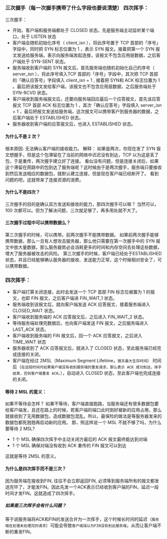 ### 三次握手（每一次握手携带了什么字段也要说清楚） 四次挥手：
三次握手：
- 开始，客户端和服务端都处于 CLOSED 状态。先是服务端主动监听某个端口，处于 LISTEN 状态 
- 客户端会随机初始化序号（ client_isn ），将此序号置于 TCP 首部的「序号」字段中，同时把 SYN 标志位置为 1 ，表示 SYN 报文。接着把第一个 SYN 报文发送给服务端，表示向服务端发起连接，该报文不包含应用层数据，之后客户端处于 SYN-SENT 状态。 
- 服务端收到客户端的 SYN 报文后，首先服务端也随机初始化自己的序号（ server_isn ），将此序号填入TCP 首部的「序号」字段中，其次把 TCP 首部的「确认应答号」字段填入 client_isn + 1 , 接着把 SYN和 ACK 标志位置为 1 。最后把该报文发给客户端，该报文也不包含应用层数据，之后服务端处于 SYN-RCVD 状态。 
- 客户端收到服务端报文后，还要向服务端回应最后一个应答报文，首先该应答报文 TCP 首部 ACK 标志位置为 1 ，其次「确认应答号」字段填入 server_isn + 1 ，最后把报文发送给服务端，这次报文可以携带客户到服务器的数据，之后客户端处于 ESTABLISHED 状态。 
- 服务器收到客户端的应答报文后，也进入 ESTABLISHED 状态。 

#### 为什么不是 2 次？
根本原因: 无法确认客户端的接收能力。
解释：
如果是两次，你现在发了 SYN 报文想握手，但是这个包滞留在了当前的网络中迟迟没有到达，TCP 以为这是丢了包，于是重传，两次握手建立好了连接。
看似没有问题，但是连接关闭后，如果这个滞留在网路中的包到达了服务端呢？这时候由于是两次握手，服务端只要接收到然后发送相应的数据包，就默认建立连接，但是现在客户端已经断开了。
看到问题的吧，这就带来了连接资源的浪费。

#### 为什么不是四次？
三次握手的目的是确认双方发送和接收的能力，那四次握手可以嘛？
当然可以，100 次都可以。但为了解决问题，三次就足够了，再多用处就不大了。

#### 三次握手过程中可以携带数据么？
第三次握手的时候，可以携带。前两次握手不能携带数据。
如果前两次握手能够携带数据，那么一旦有人想攻击服务器，那么他只需要在第一次握手中的 SYN 报文中放大量数据，那么服务器势必会消耗更多的时间和内存空间去处理这些数据，增大了服务器被攻击的风险。
第三次握手的时候，客户端已经处于ESTABLISHED状态，并且已经能够确认服务器的接收、发送能力正常，这个时候相对安全了，可以携带数据。


### 四次挥手：
- 客户端打算关闭连接，此时会发送一个 TCP 首部 FIN 标志位被置为 1 的报文，也即 FIN 报文，之后客户端进 FIN_WAIT_1 状态。 
- 服务端收到该报文后，就向客户端发送 ACK 应答报文，接着服务端进入 CLOSED_WAIT 状态。 
- 客户端收到服务端的 ACK 应答报文后，之后进入 FIN_WAIT_2 状态。 
- 等待服务端处理完数据后，也向客户端发送 FIN 报文，之后服务端进入 LAST_ACK 状态。 
- 客户端收到服务端的 FIN 报文后，回一个 ACK 应答报文，之后进入TIME_WAIT 状态 
- 服务器收到了 ACK 应答报文后，就进入了 CLOSED 状态，至此服务端已经完成连接的关闭。 
- 客户端在经过 2MSL（Maximum Segment Lifetime，`报文最大生存时间`） 时间后（`在这段时间内如果客户端没有收到服务端的重发请求，那么表示 ACK 成功到达，挥手结束，否则客户端重发 ACK。`），自动进入 CLOSED 状态，至此客户端也完成连接的关闭。

#### 等待 2 MSL 的意义：
如果不等待会怎样？
如果不等待，客户端直接跑路，当服务端还有很多数据包要给客户端发，且还在路上的时候，若客户端的端口此时刚好被新的应用占用，那么就接收到了无用数据包，造成数据包混乱。所以，最保险的做法是等服务器发来的数据包都死翘翘再启动新的应用。
那，照这样说一个 MSL 不就不够了吗，为什么要等待 2 MSL?

- 1 个 MSL 确保四次挥手中主动关闭方最后的 ACK 报文最终能达到对端
- 1 个 MSL 确保对端没有收到 ACK 重传的 FIN 报文可以到达

这就是等待 2MSL 的意义。

#### 为什么是四次挥手而不是三次？
因为服务端在接收到FIN, 往往不会立即返回FIN, 必须等到服务端所有的报文都发送完毕了，才能发FIN。因此先发一个ACK表示已经收到客户端的FIN，延迟一段时间才发FIN。这就造成了四次挥手。

##### 如果是三次挥手会有什么问题？
等于说服务端将ACK和FIN的发送合并为一次挥手，这个时候长时间的延迟（`服务端在处理未处理完的请求`）可能会导致`客户端误以为FIN没有到达服务端`，从而让客户端不断的重发FIN。

